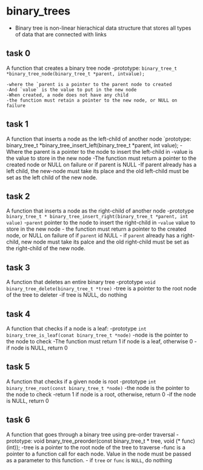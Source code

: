 # binary_trees

- Binary tree is non-linear hierachical data structure that stores all types of data that are connected with links


## task 0
A function that creates a binary tree node
    -prototype: `binary_tree_t *binary_tree_node(binary_tree_t *parent, intvalue);`

    -where the `parent is a pointer to the parent node to created
    -And `value` is the value to put in the new node
    -When created, a node does not have any child
    -the function must retain a pointer to the new node, or NULL on failure

## task 1
A function that inserts a node as the left-child of another node
    `prototype: binary_tree_t *binary_tree_insert_left(binary_tree_t *parent, int value);
    -Where the parent is a pointer to the  node to insert the left-child in
    -value is the value to store in the new node
    -The function must return a pointer to the created node or NULL on failure or if parent is NULL
    -If parent already has a left child, the new-node must take its place and the old left-child must be set as the left child of the new node.


## task  2
A function that inserts a node as the right-child of another node
    -prototype `binary_tree_t * binary_tree_insert_right(binary_tree_t *parent, int value)`
    -`parent`  pointer to the node to insert the right-child in
    -`value` value to store in the new node
    - the function must return a pointer to the created node, or NULL on failure of if `parent` id NULL
    - if `parent` already has a right-child, new node must take its palce and the old right-child must be set as the right-child of the new node.

## task 3
A function that deletes an entire binary tree
    -prototype `void binary_tree_delete(binary_tree_t *tree)`
    -tree is a pointer to the root node of the tree to deleter
    -if tree is NULL, do nothing


## task 4
A function that checks if a node is a leaf:
    -prototype `int binary_tree_is_leaf(conat binary_tree_t *node)`
    -node is the pointer to the node to check
    -The function must return 1 if node is a leaf, otherwise 0
    -if node is NULL, return 0


## task 5
A function that checks if a given node is root
    -prototype `int binary_tree_root(const binary_tree_t *node)`
    -the node is the pointer to the node to check
    -return 1 if node is a root, otherwise, return  0
    -if the node is NULL, return 0


## task 6
A function  that goes through a binary tree using pre-order traversal
    -prototype: void bnary_tree_preorder(const binary_tree_t * tree, void (* func)(int));
    -tree is a pointer to the root node of the tree to traverse
    -func is a pointer to a function call for each node. Value in the node must be passed as a parameter to this function.
    - if `tree` or `func` is `NULL`, do nothing
